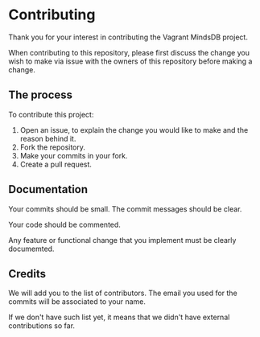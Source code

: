 # Contributing

Thank you for your interest in contributing the Vagrant MindsDB project.

When contributing to this repository, please first discuss the change you
wish to make via issue with the owners of this repository before making
a change. 


## The process

To contribute this project:

1. Open an issue, to explain the change you would like to make and the reason behind it.
2. Fork the repository.
3. Make your commits in your fork.
4. Create a pull request.


## Documentation

Your commits should be small. The commit messages should be clear.

Your code should be commented.

Any feature or functional change that you implement must be clearly documemted.


## Credits

We will add you to the list of contributors. The email you used for the commits
will be associated to your name.

If we don't have such list yet, it means that we didn't have external
contributions so far.

